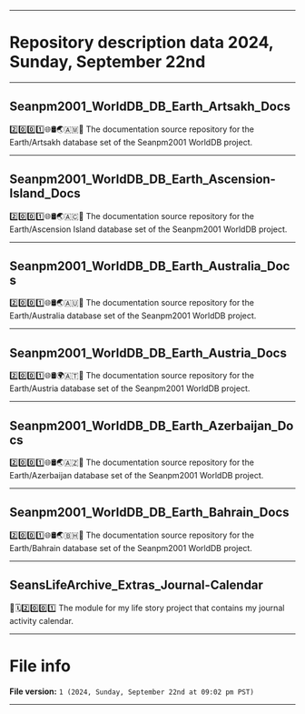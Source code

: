
***

# Repository description data 2024, Sunday, September 22nd

---

## Seanpm2001_WorldDB_DB_Earth_Artsakh_Docs

2️⃣️0️⃣️0️⃣️1️⃣️🌐️🛢️🌏️🇦🇲️📖️ The documentation source repository for the Earth/Artsakh database set of the Seanpm2001 WorldDB project. 

---

## Seanpm2001_WorldDB_DB_Earth_Ascension-Island_Docs

2️⃣️0️⃣️0️⃣️1️⃣️🌐️🛢️🌏️🇦🇨️📖️ The documentation source repository for the Earth/Ascension Island database set of the Seanpm2001 WorldDB project. 

---

## Seanpm2001_WorldDB_DB_Earth_Australia_Docs

2️⃣️0️⃣️0️⃣️1️⃣️🌐️🛢️🌏️🇦🇺️📖️ The documentation source repository for the Earth/Australia database set of the Seanpm2001 WorldDB project. 

---

## Seanpm2001_WorldDB_DB_Earth_Austria_Docs

2️⃣️0️⃣️0️⃣️1️⃣️🌐️🛢️🌍️🇦🇹️📖️ The documentation source repository for the Earth/Austria database set of the Seanpm2001 WorldDB project. 

---

## Seanpm2001_WorldDB_DB_Earth_Azerbaijan_Docs

2️⃣️0️⃣️0️⃣️1️⃣️🌐️🛢️🌏️🇦🇿️📖️ The documentation source repository for the Earth/Azerbaijan database set of the Seanpm2001 WorldDB project. 

---

## Seanpm2001_WorldDB_DB_Earth_Bahrain_Docs

2️⃣️0️⃣️0️⃣️1️⃣️🌐️🛢️🌏️🇧🇭️📖️ The documentation source repository for the Earth/Bahrain database set of the Seanpm2001 WorldDB project. 

---

## SeansLifeArchive_Extras_Journal-Calendar

📃️🗓️2️⃣️0️⃣️0️⃣️1️⃣️ The module for my life story project that contains my journal activity calendar.

***

# File info

**File version:** `1 (2024, Sunday, September 22nd at 09:02 pm PST)`

***

